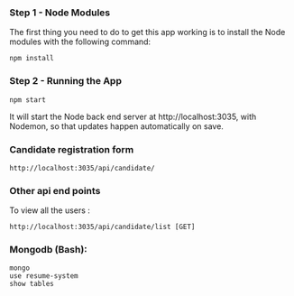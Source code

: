 ### Step 1 - Node Modules

The first thing you need to do to get this app working is to install the Node modules with the following command:

    npm install

### Step 2 - Running the App

    npm start

It will start the Node back end server at http://localhost:3035, with Nodemon, so that updates happen automatically on save. 

### Candidate registration form

    http://localhost:3035/api/candidate/
    
### Other api end points

To view all the users : 

    http://localhost:3035/api/candidate/list [GET]

### Mongodb (Bash):
`mongo`<br />
`use resume-system`<br />
`show tables`<br />
